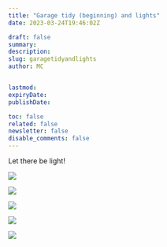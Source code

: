 ```yaml
---
title: "Garage tidy (beginning) and lights"
date: 2023-03-24T19:46:02Z

draft: false
summary:
description:
slug: garagetidyandlights
author: MC


lastmod:
expiryDate:
publishDate:

toc: false
related: false
newsletter: false
disable_comments: false
---
```

Let there be light! 

![](/images/9845.jpeg)



![](/images/9847.jpeg)

![](/images/9848.jpeg)

![](/images/9849.jpeg)

![](/images/9850.jpeg)

